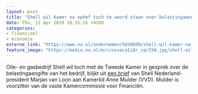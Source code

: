 ```yaml
---
layout: post
title: "Shell wil Kamer na ophef toch te woord staan over belastingaangifte"
date: Thu, 11 Apr 2019 18:16:16 +0200
categories: 
- financieel 
- economie 
externe_link: "https://www.nu.nl/ondernemen/5838699/shell-wil-kamer-na-ophef-toch-te-woord-staan-over-belastingaangifte.html"
feature_image: "https://media.nu.nl/m/ccnxxaca1i8r_sqr256.jpg/shell-wil-kamer-na-ophef-toch-te-woord-staan-over-belastingaangifte.jpg"
---
```


Olie- en gasbedrijf Shell wil toch met de Tweede Kamer in gesprek over de belastingaangifte van het bedrijf, blijkt uit <a href="https://www.shell.nl/media/persberichten/2019-media-releases/rondetafelgesprek-tweede-kamer-over-bijdrage-internationaal-opererende-ondernemingen.html" target="_blank">een brief</a> van Shell Nederland-president Marjan van Loon aan Kamerlid Anne Mulder (VVD). Mulder is voorzitter van de vaste Kamercommissie voor Financiën.
